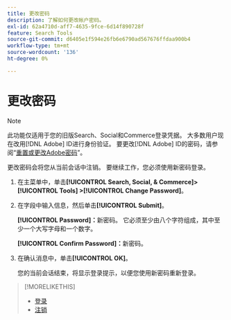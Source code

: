 ```yaml
---
title: 更改密码
description: 了解如何更改帐户密码。
exl-id: 62a4710d-aff7-4635-9fce-6d14f890728f
feature: Search Tools
source-git-commit: d6405e1f594e26fb6e6790ad567676ffdaa900b4
workflow-type: tm+mt
source-wordcount: '136'
ht-degree: 0%

---
```


# 更改密码

<!-- Replace this with just a link to the DX page once we remove the legacy option? -->

>[!NOTE]
>
>此功能仅适用于您的旧版Search、Social和Commerce登录凭据。 大多数用户现在改用[!DNL Adobe] ID进行身份验证。 要更改[!DNL Adobe] ID的密码，请参阅“[重置或更改Adobe密码](https://helpx.adobe.com/cn/manage-account/using/change-or-reset-password.html)”。

更改密码会将您从当前会话中注销。 要继续工作，您必须使用新密码登录。

1. 在主菜单中，单击&#x200B;**[!UICONTROL Search, Social, & Commerce]> [!UICONTROL Tools] >[!UICONTROL Change Password]**。

1. 在字段中输入信息，然后单击&#x200B;**[!UICONTROL Submit]**。

   **[!UICONTROL Password]：**&#x200B;新密码。 它必须至少由八个字符组成，其中至少一个大写字母和一个数字。

   **[!UICONTROL Confirm Password]：**&#x200B;新密码。

1. 在确认消息中，单击&#x200B;**[!UICONTROL OK]**。

   您的当前会话结束，将显示登录提示，以便您使用新密码重新登录。

>[!MORELIKETHIS]
>
>* [登录](/help/search-social-commerce/getting-started/sign-in.md)
>* [注销](/help/search-social-commerce/getting-started/sign-out.md)
